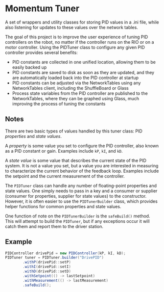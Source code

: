 # Momentum Tuner

A set of wrappers and utility classes for storing PID values in a .ini file, while also listening for updates
to these values over the network tables.

The goal of this project is to improve the user experience of tuning PID controllers on the robot,
no matter if the controller runs on the RIO or on a motor controller. Using the PIDTuner class to configure
any given PID controller provides several benefits:
- PID constants are collected in one unified location, allowing them to be easily backed up
- PID constants are saved to disk as soon as they are updated, and they are automatically loaded back 
into the PID controller at startup
- PID constants can be adjusted via the NetworkTables using any NetworkTables client, including the
ShuffleBoard or Glass
- Process state variables from the PID controller are published to the NetworkTables, where they can be graphed
using Glass, much improving the process of tuning the constants

## Notes

There are two basic types of values handled by this tuner class: PID _properties_ and _state values_.

A _property_ is some value you set to configure the PID controller, also known as a PID constant or gain.
Examples include `kP`, `kI`, and `kD`.

A _state value_ is some value that describes the current state of the PID system. It is not a value you set, 
but a value you are interested in measuring to characterize the current behavior of the feedback loop. Examples
include the setpoint and the current measurement of the controller.

The `PIDTuner` class can handle any number of floating-point properties and state values. One simply needs to pass in a
key and a consumer or supplier (consumer for properties, supplier for state values) to the constructor. However,
it is often easier to use the `PIDTunerBuilder` class, which provides helper functions for common properties and
state values.

One function of note on the `PIDTunerBuilder` is the `safeBuild()` method. This will attempt to build the `PIDTuner`,
but if any exceptions occur it will catch them and report them to the driver station.


## Example

```java
PIDController drivePid = new PIDController(kP, kI, kD);
PIDTuner tuner = PIDTuner.builder("DrivePID")
        .withP(drivePid::setP)
        .withI(drivePid::setI)
        .withD(drivePid::setD)
        .withSetpoint(() -> lastSetpoint)
        .withMeasurement(() -> lastMeasurement)
        .safeBuild();
```